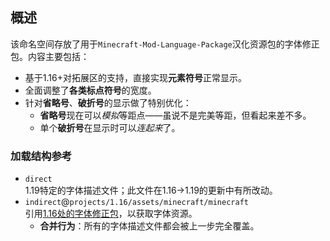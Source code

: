 ## 概述

该命名空间存放了用于`Minecraft-Mod-Language-Package`汉化资源包的字体修正包。内容主要包括：
- 基于1.16+对拓展区的支持，直接实现**元素符号**正常显示。
- 全面调整了**各类标点符号**的宽度。
- 针对**省略号**、**破折号**的显示做了特别优化：
  - **省略号**现在可以*模拟*等距点——虽说不是完美等距，但看起来差不多。
  - 单个**破折号**在显示时可以*连起来*了。

### 加载结构参考

- `direct`<br>1.19特定的字体描述文件；此文件在1.16->1.19的更新中有所改动。
- `indirect`@`projects/1.16/assets/minecraft/minecraft`<br>引用[1.16处的字体修正包](../../../../1.16/assets/minecraft/minecraft/README.md)，以获取字体资源。
  - **合并行为**：所有的字体描述文件都会被上一步完全覆盖。